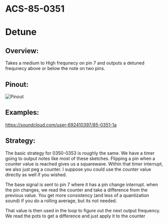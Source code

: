 # ACS-85-0351
Detune
==============

## Overview:
Takes a medium to High frequnecy on pin 7 and outputs a detuned frequnecy above or below the note on two pins.
 
## Pinout:
![Pinout](https://github.com/robstave/ArduinoComponentSketches/blob/master/ACS-85%20ATTiny85%20sketches/ACS-85-0351/images/ACS-85-0351.png) 

 
## Examples:

 https://soundcloud.com/user-692410397/85-0351-1a

## Strategy:

The basic strategy for 0350-0353 is roughly the same.
We have a timer going to output notes like most of these sketches.  Flipping a pin when a counter value is reached gives us a squarewave.
Within that timer interrupt, we also just peg a counter.  I suppose you could use the counter value directly as well if you wished.


The base signal is sent to pin 7 where it has a pin change interrupt.  when the pin changes, we read the counter and take a difference from 
the previous value.  You get more consistency (and less of a quantization sound) if you do a rolling average, but its not needed.

That value is then used in the loop to figure out the next output frequency.  We read the pots to get a difference and just apply it to the counter

 
